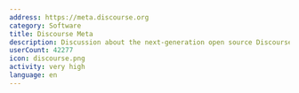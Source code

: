 ```yaml
---
address: https://meta.discourse.org
category: Software
title: Discourse Meta
description: Discussion about the next-generation open source Discourse forum software
userCount: 42277
icon: discourse.png
activity: very high
language: en
---
```

